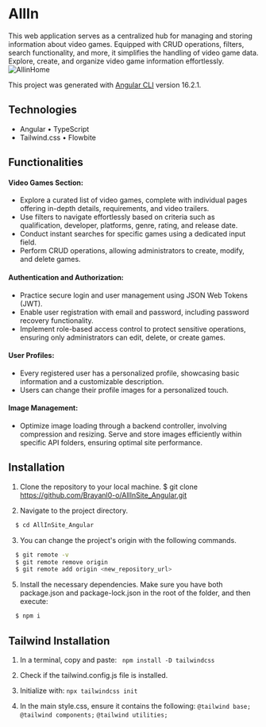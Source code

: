 # AllIn
This web application serves as a centralized hub for managing and storing information about video games. Equipped with CRUD operations, filters, search functionality, and more, it simplifies the handling of video game data.
Explore, create, and organize video game information effortlessly.
![AllinHome](https://github.com/Brayanl0-o/AllInSite_Angular/assets/107898232/7524ae27-652f-4c3a-8028-6d326cdf1421)

This project was generated with [Angular CLI](https://github.com/angular/angular-cli) version 16.2.1.


## Technologies
- Angular   • TypeScript   
- Tailwind.css • Flowbite

## Functionalities

#### Video Games Section:
  - Explore a curated list of video games, complete with individual pages offering in-depth details, requirements, and video trailers.
  - Use filters to navigate effortlessly based on criteria such as qualification, developer, platforms, genre, rating, and release date.
  - Conduct instant searches for specific games using a dedicated input field.
  - Perform CRUD operations, allowing administrators to create, modify, and delete games.

#### Authentication and Authorization:
  - Practice secure login and user management using JSON Web Tokens (JWT).
  - Enable user registration with email and password, including password recovery functionality.
  - Implement role-based access control to protect sensitive operations, ensuring only administrators can edit, delete, or create games.

#### User Profiles:
  - Every registered user has a personalized profile, showcasing basic information and a customizable description.
  - Users can change their profile images for a personalized touch.

#### Image Management:
  - Optimize image loading through a backend controller, involving compression and resizing.
Serve and store images efficiently within specific API folders, ensuring optimal site performance.

## Installation
1. Clone the repository to your local machine.
  $ git clone https://github.com/Brayanl0-o/AllInSite_Angular.git

2. Navigate to the project directory.
```bash
  $ cd AllInSite_Angular
```

3. You can change the project's origin with the following commands.
```bash
  $ git remote -v
  $ git remote remove origin
  $ git remote add origin <new_repository_url>
```
5. Install the necessary dependencies. Make sure you have both package.json and package-lock.json in the root of the folder, and then execute:
```bash
  $ npm i
```
## Tailwind Installation
1. In a terminal, copy and paste: ` npm install -D tailwindcss`
   
2. Check if the tailwind.config.js file is installed.
3. Initialize with: `npx tailwindcss init`
4. In the main style.css, ensure it contains the following:
  `@tailwind base; `
  `@tailwind components;`
  `@tailwind utilities;`
  
  


